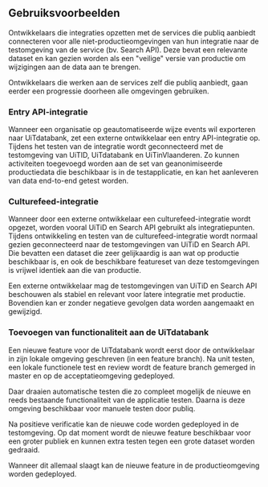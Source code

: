 ---
---

## Gebruiksvoorbeelden

Ontwikkelaars die integraties opzetten met de services die publiq
aanbiedt connecteren voor alle niet-productieomgevingen van hun integratie
naar de testomgeving van de service (bv. Search API). Deze bevat een relevante
dataset en kan gezien worden als een "veilige" versie van productie om wijzigingen aan de data aan
te brengen.

Ontwikkelaars die werken aan de services zelf die publiq aanbiedt, gaan eerder
een progressie doorheen alle omgevingen gebruiken.

### Entry API-integratie

Wanneer een organisatie op geautomatiseerde wijze events wil exporteren naar UiTdatabank,
zet een externe ontwikkelaar een entry API-integratie op. Tijdens het testen van de integratie wordt geconnecteerd met
de testomgeving van UiTID, UiTdatabank en UiTinVlaanderen. Zo kunnen activiteiten toegevoegd worden
aan de set van geanonimiseerde productiedata die beschikbaar is in de testapplicatie, en kan het aanleveren van data end-to-end getest worden.


### Culturefeed-integratie

Wanneer door een externe ontwikkelaar een culturefeed-integratie wordt opgezet,
worden vooral UiTiD en Search API gebruikt als integratiepunten. Tijdens
ontwikkeling en testen van de culturefeed-integratie wordt normaal gezien
geconnecteerd naar de testomgevingen van UiTiD en Search API. Die bevatten een
dataset die zeer gelijkaardig is aan wat op productie beschikbaar is, en ook de
beschikbare featureset van deze testomgevingen is vrijwel identiek aan die van
productie.

Een externe ontwikkelaar mag de testomgevingen van UiTiD en Search API
beschouwen als stabiel en relevant voor latere integratie met productie.
Bovendien kan er zonder negatieve gevolgen data worden aangemaakt en gewijzigd.

### Toevoegen van functionaliteit aan de UiTdatabank

Een nieuwe feature voor de UiTdatabank wordt eerst door de ontwikkelaar in zijn
lokale omgeving geschreven (in een feature branch). Na unit testen, een lokale
functionele test en review wordt de feature branch gemerged in master en op de
acceptatieomgeving gedeployed.

Daar draaien automatische testen die zo compleet mogelijk de nieuwe en reeds
bestaande functionaliteit van de applicatie testen.  Daarna is deze omgeving
beschikbaar voor manuele testen door publiq.

Na positieve verificatie kan de nieuwe code worden gedeployed in de testomgeving.
Op dat moment wordt de nieuwe feature beschikbaar voor een groter
publiek en kunnen extra testen tegen een grote dataset worden gedraaid.

Wanneer dit allemaal slaagt kan de nieuwe feature in de productieomgeving
worden gedeployed.
